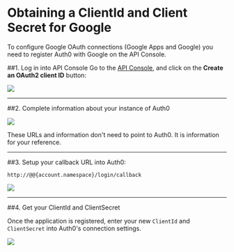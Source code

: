 # Obtaining a ClientId and Client Secret for Google

To configure Google OAuth connections (Google Apps and Google) you need to register Auth0 with Google on the API Console.

##1. Log in into API Console
Go to the [API Console](https://code.google.com/apis/console#access), and click on the __Create an OAuth2 client ID__ button:

![](img/goog-apiconsole-1.png)

---

##2. Complete information about your instance of Auth0

![](img/goog-apiconsole-2.png)

These URLs and information don't need to point to Auth0. It is information for your reference.

---

##3. Setup your callback URL into Auth0:

	http://@@{account.namespace}/login/callback

![](img/goog-apiconsole-3.png)

---

##4. Get your ClientId and ClientSecret

Once the application is registered, enter your new `ClientId` and `ClientSecret` into Auth0's connection settings.

![](img/goog-apiconsole-4.png)
